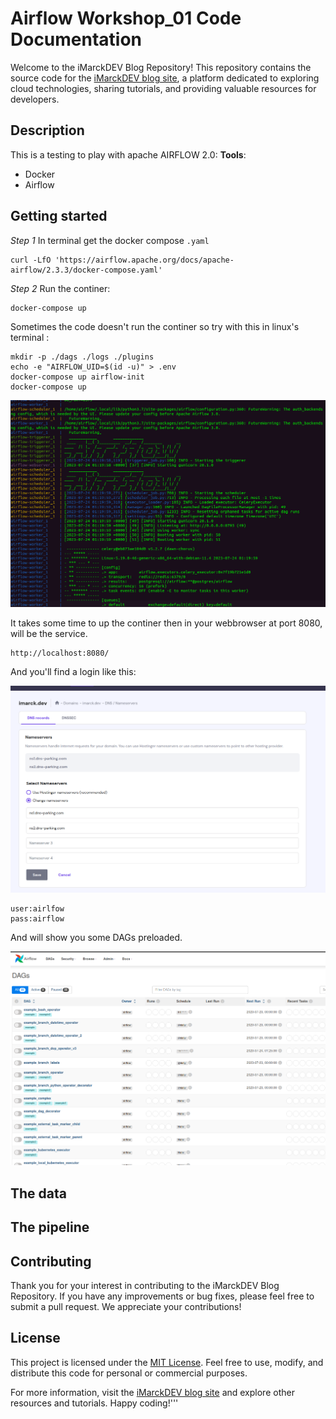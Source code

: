 # Airflow Workshop_01 Code Documentation
Welcome to the iMarckDEV Blog Repository! This repository contains the source code for the [iMarckDEV blog site](https://www.imarck.dev), a platform dedicated to exploring cloud technologies, sharing tutorials, and providing valuable resources for developers.
## Description
This is a testing to play with apache AIRFLOW 2.0:
**Tools**:
+ Docker
+ Airflow

## Getting started

*Step 1*
In terminal get the docker compose `.yaml`
```batch
curl -LfO 'https://airflow.apache.org/docs/apache-airflow/2.3.3/docker-compose.yaml'
``` 

*Step 2*
Run the continer:
```batch
docker-compose up
``` 

Sometimes the code doesn't run the continer so try with this in linux's terminal :
```batch
mkdir -p ./dags ./logs ./plugins
echo -e "AIRFLOW_UID=$(id -u)" > .env
docker-compose up airflow-init
docker-compose up
``` 
![setup ](screenshots/1_running.png)

It takes some time to up the continer then in your webbrowser at port 8080, will be the service.
```batch
http://localhost:8080/
``` 
And you'll find a login like this:

![setup ](screenshots/2_.png)

```batch
user:airlfow
pass:airflow
```

And will show you some DAGs preloaded.

![setup ](screenshots/3_.png)


## The data



## The pipeline



## Contributing

Thank you for your interest in contributing to the iMarckDEV Blog Repository. If you have any improvements or bug fixes, please feel free to submit a pull request. We appreciate your contributions!

## License

This project is licensed under the [MIT License](LICENSE). Feel free to use, modify, and distribute this code for personal or commercial purposes.

For more information, visit the [iMarckDEV blog site](https://www.imarck.dev) and explore other resources and tutorials. Happy coding!'''